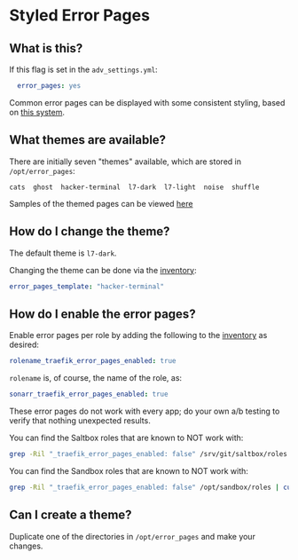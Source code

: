 # Styled Error Pages

## What is this?

If this flag is set in the `adv_settings.yml`:

```yaml
  error_pages: yes
```

Common error pages can be displayed with some consistent styling, based on [this system](https://github.com/tarampampam/error-pages).

## What themes are available?

There are initially seven "themes" available, which are stored in `/opt/error_pages`:

```text
cats  ghost  hacker-terminal  l7-dark  l7-light  noise  shuffle
```

Samples of the themed pages can be viewed [here](https://tarampampam.github.io/error-pages/)

## How do I change the theme?

The default theme is `l7-dark`.

Changing the theme can be done via the [inventory](../saltbox/inventory/index.md):

```yaml
error_pages_template: "hacker-terminal"
```

## How do I enable the error pages?

Enable error pages per role by adding the following to the [inventory](../saltbox/inventory/index.md) as desired:

```yaml
rolename_traefik_error_pages_enabled: true
```

`rolename` is, of course, the name of the role, as:

```yaml
sonarr_traefik_error_pages_enabled: true
```

These error pages do not work with every app; do your own a/b testing to verify that nothing unexpected results.

You can find the Saltbox roles that are known to NOT work with:

```bash
grep -Ril "_traefik_error_pages_enabled: false" /srv/git/saltbox/roles | cut -d/ -f6 | sort -u
```

You can find the Sandbox roles that are known to NOT work with:

```bash
grep -Ril "_traefik_error_pages_enabled: false" /opt/sandbox/roles | cut -d/ -f5 | sort -u
```

## Can I create a theme?

Duplicate one of the directories in `/opt/error_pages` and make your changes.
